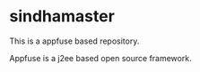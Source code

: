 sindhamaster
============

This is a appfuse based repository.

Appfuse is a j2ee based open source framework.

